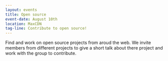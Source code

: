 ```yaml
---
layout: events
title: Open source
event-date: August 10th
location: MaxCDN
tag-line: Contribute to open source!
---
```


Find and work on open source projects from aroud the web. We invite members from different projects to give a short talk about there project and work with the group to contribute.
